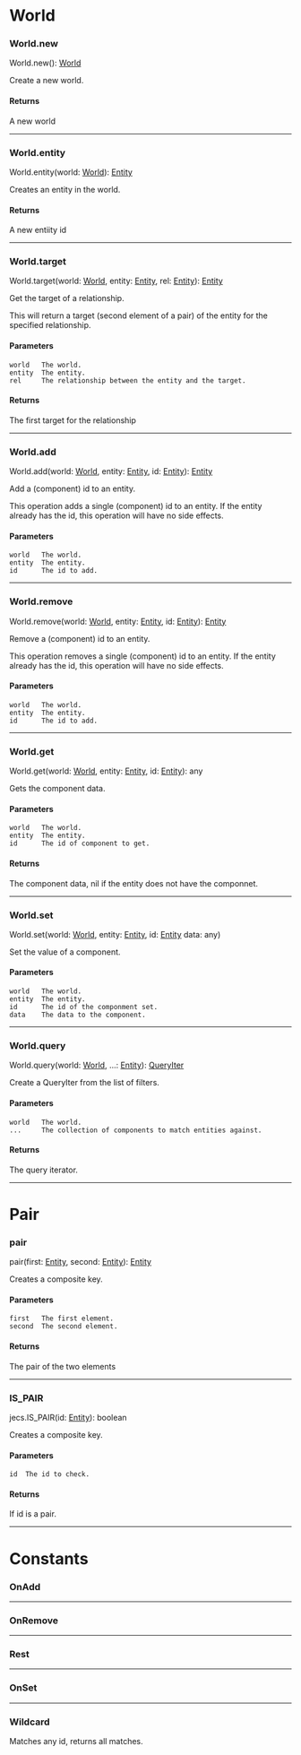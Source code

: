 # World

### World.new

World.new(): [World](../api-types#World)

Create a new world.

#### Returns
A new world

---

### World.entity

World.entity(world: [World](../api-types#World)): [Entity](../api-types#Entity)

Creates an entity in the world.

#### Returns
A new entiity id

---

### World.target

World.target(world: [World](../api-types#World), 
             entity: [Entity](../api-types#Entity), 
             rel: [Entity](../api-types#Entity)): [Entity](../api-types#Entity)

Get the target of a relationship.

This will return a target (second element of a pair) of the entity for the specified relationship. 

#### Parameters
    world	The world.
    entity  The entity.
    rel     The relationship between the entity and the target.

#### Returns

The first target for the relationship

--- 

### World.add

World.add(world: [World](../api-types#World), 
          entity: [Entity](../api-types#Entity), 
          id: [Entity](../api-types#Entity)): [Entity](..#api-types/Entity)

Add a (component) id to an entity.

This operation adds a single (component) id to an entity. 
If the entity already has the id, this operation will have no side effects.

#### Parameters
    world   The world.
    entity  The entity.
    id      The id to add. 

--- 

### World.remove

World.remove(world: [World](../api-types#World), 
             entity: [Entity](../api-types#Entity), 
             id: [Entity](../api-types#Entity)): [Entity](../api-types#Entity)

Remove a (component) id to an entity.

This operation removes a single (component) id to an entity. 
If the entity already has the id, this operation will have no side effects.

#### Parameters
    world   The world.
    entity  The entity.
    id      The id to add. 

---

### World.get

World.get(world: [World](../api-types/World), 
          entity: [Entity](../api-types/Entity), 
          id: [Entity](../api-types/Entity)): any

Gets the component data.  

#### Parameters
    world	The world.
    entity  The entity.
    id      The id of component to get. 

#### Returns
The component data, nil if the entity does not have the componnet.

---

### World.set

World.set(world: [World](../api-types/World), 
          entity: [Entity](../api-types/Entity), 
          id: [Entity](../api-types/Entity)
          data: any)

Set the value of a component.

#### Parameters
    world   The world.
    entity  The entity.
    id      The id of the componment set. 
    data    The data to the component.

---

### World.query

World.query(world: [World](../api-types/World), 
            ...: [Entity](../api-types/Entity)): [QueryIter](../api-types/QueryIter)

Create a QueryIter from the list of filters.

#### Parameters
    world   The world.
    ...     The collection of components to match entities against.

#### Returns

The query iterator.

---

# Pair 

### pair

pair(first: [Entity](../api-types#Entity), 
          second: [Entity](../api-types#Entity)): [Entity](../api-types#Entity)

Creates a composite key.

#### Parameters
    first   The first element.
    second  The second element.

#### Returns

The pair of the two elements

---

### IS_PAIR

jecs.IS_PAIR(id: [Entity](../api-types#Entity)): boolean

Creates a composite key.

#### Parameters
    id  The id to check.

#### Returns

If id is a pair.

---

# Constants

### OnAdd

---

### OnRemove

---

### Rest

---

### OnSet

---

### Wildcard

Matches any id, returns all matches.
